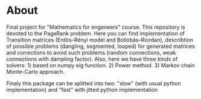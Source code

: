 # About
Final project for "Mathematics for engeneers" course. 
This repository is devoted to the PageRank problem.
Here you can find implementation of Transition matrices (Erdős–Rényi model and Bollobás–Riordan), describtion of possible problems (dangling, segmented, looped) for generated matrices and corrections to avoid such problems (random connections, weak connections with dampling factor). 
Also, here we have three kinds of solvers: 1) based on numpy eig function. 2) Power method. 3) Markov chain Monte-Carlo approach. 

Finaly this package can be splitted into two: "slow" (with usual python implementation) and "fast" with jitted python implementation


